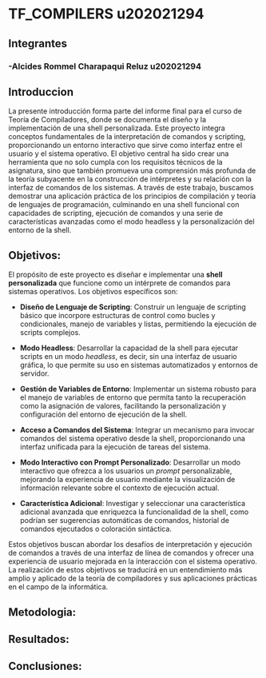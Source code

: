 # TF_COMPILERS u202021294

## Integrantes
### -Alcides Rommel Charapaqui Reluz u202021294

## Introduccion 
La presente introducción forma parte del informe final para el curso de Teoría de Compiladores, donde se documenta el diseño y la implementación de una shell personalizada. Este proyecto integra conceptos fundamentales de la interpretación de comandos y scripting, proporcionando un entorno interactivo que sirve como interfaz entre el usuario y el sistema operativo. El objetivo central ha sido crear una herramienta que no solo cumpla con los requisitos técnicos de la asignatura, sino que también promueva una comprensión más profunda de la teoría subyacente en la construcción de intérpretes y su relación con la interfaz de comandos de los sistemas. A través de este trabajo, buscamos demostrar una aplicación práctica de los principios de compilación y teoría de lenguajes de programación, culminando en una shell funcional con capacidades de scripting, ejecución de comandos y una serie de características avanzadas como el modo headless y la personalización del entorno de la shell.

## Objetivos:

El propósito de este proyecto es diseñar e implementar una **shell personalizada** que funcione como un intérprete de comandos para sistemas operativos. Los objetivos específicos son:

- **Diseño de Lenguaje de Scripting**: Construir un lenguaje de scripting básico que incorpore estructuras de control como bucles y condicionales, manejo de variables y listas, permitiendo la ejecución de scripts complejos.

- **Modo Headless**: Desarrollar la capacidad de la shell para ejecutar scripts en un modo *headless*, es decir, sin una interfaz de usuario gráfica, lo que permite su uso en sistemas automatizados y entornos de servidor.

- **Gestión de Variables de Entorno**: Implementar un sistema robusto para el manejo de variables de entorno que permita tanto la recuperación como la asignación de valores, facilitando la personalización y configuración del entorno de ejecución de la shell.

- **Acceso a Comandos del Sistema**: Integrar un mecanismo para invocar comandos del sistema operativo desde la shell, proporcionando una interfaz unificada para la ejecución de tareas del sistema.

- **Modo Interactivo con Prompt Personalizado**: Desarrollar un modo interactivo que ofrezca a los usuarios un *prompt* personalizable, mejorando la experiencia de usuario mediante la visualización de información relevante sobre el contexto de ejecución actual.

- **Característica Adicional**: Investigar y seleccionar una característica adicional avanzada que enriquezca la funcionalidad de la shell, como podrían ser sugerencias automáticas de comandos, historial de comandos ejecutados o coloración sintáctica.

Estos objetivos buscan abordar los desafíos de interpretación y ejecución de comandos a través de una interfaz de línea de comandos y ofrecer una experiencia de usuario mejorada en la interacción con el sistema operativo. La realización de estos objetivos se traducirá en un entendimiento más amplio y aplicado de la teoría de compiladores y sus aplicaciones prácticas en el campo de la informática.



## Metodologia:

## Resultados:

## Conclusiones:

